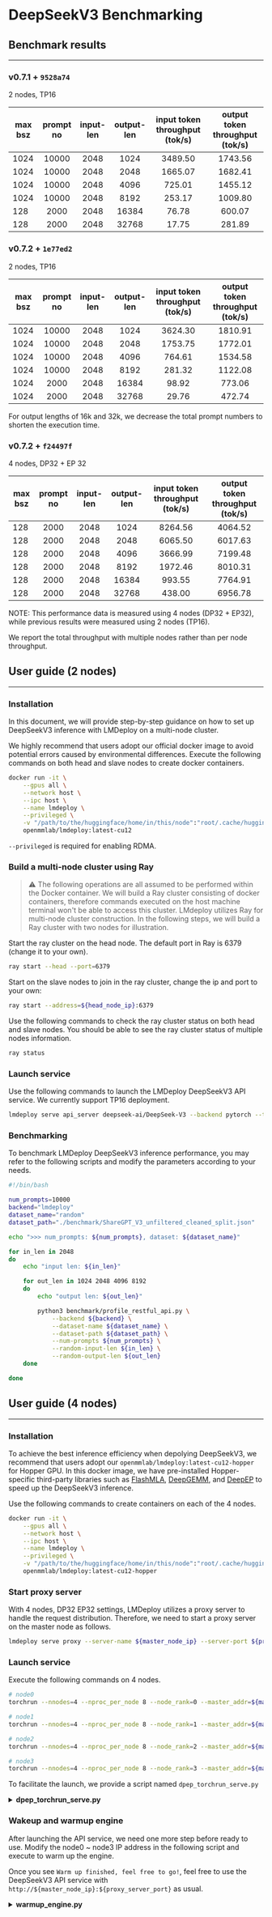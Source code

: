 # DeepSeekV3 Benchmarking

## Benchmark results

______________________________________________________________________

### v0.7.1 + `9528a74`

2 nodes, TP16

| max bsz | prompt no | input-len | output-len | input token throughput (tok/s) | output token throughput (tok/s) |
| ------- | :-------: | :-------: | :--------: | :----------------------------: | :-----------------------------: |
| 1024    |   10000   |   2048    |    1024    |            3489.50             |             1743.56             |
| 1024    |   10000   |   2048    |    2048    |            1665.07             |             1682.41             |
| 1024    |   10000   |   2048    |    4096    |             725.01             |             1455.12             |
| 1024    |   10000   |   2048    |    8192    |             253.17             |             1009.80             |
| 128     |   2000    |   2048    |   16384    |             76.78              |             600.07              |
| 128     |   2000    |   2048    |   32768    |             17.75              |             281.89              |

### v0.7.2 + `1e77ed2`

2 nodes, TP16

| max bsz | prompt no | input-len | output-len | input token throughput (tok/s) | output token throughput (tok/s) |
| ------- | :-------: | :-------: | :--------: | :----------------------------: | :-----------------------------: |
| 1024    |   10000   |   2048    |    1024    |            3624.30             |             1810.91             |
| 1024    |   10000   |   2048    |    2048    |            1753.75             |             1772.01             |
| 1024    |   10000   |   2048    |    4096    |             764.61             |             1534.58             |
| 1024    |   10000   |   2048    |    8192    |             281.32             |             1122.08             |
| 1024    |   2000    |   2048    |   16384    |             98.92              |             773.06              |
| 1024    |   2000    |   2048    |   32768    |             29.76              |             472.74              |

For output lengths of 16k and 32k, we decrease the total prompt numbers to shorten the execution time.

### v0.7.2 + `f24497f`

4 nodes, DP32 + EP 32

| max bsz | prompt no | input-len | output-len | input token throughput (tok/s) | output token throughput (tok/s) |
| ------- | :-------: | :-------: | :--------: | :----------------------------: | :-----------------------------: |
| 128     |   2000    |   2048    |    1024    |            8264.56             |             4064.52             |
| 128     |   2000    |   2048    |    2048    |            6065.50             |             6017.63             |
| 128     |   2000    |   2048    |    4096    |            3666.99             |             7199.48             |
| 128     |   2000    |   2048    |    8192    |            1972.46             |             8010.31             |
| 128     |   2000    |   2048    |   16384    |             993.55             |             7764.91             |
| 128     |   2000    |   2048    |   32768    |             438.00             |             6956.78             |

NOTE: This performance data is measured using 4 nodes (DP32 + EP32), while previous results were measured using 2 nodes (TP16).

We report the total throughput with multiple nodes rather than per node throughput.

## User guide (2 nodes)

______________________________________________________________________

### Installation

In this document, we will provide step-by-step guidance on how to set up DeepSeekV3 inference with LMDeploy on a multi-node cluster.

We highly recommend that users adopt our official docker image to avoid potential errors caused by environmental differences. Execute the following commands on both head and slave nodes to create docker containers.

```bash
docker run -it \
    --gpus all \
    --network host \
    --ipc host \
    --name lmdeploy \
    --privileged \
    -v "/path/to/the/huggingface/home/in/this/node":"root/.cache/huggingface" \
    openmmlab/lmdeploy:latest-cu12
```

`--privileged` is required for enabling RDMA.

### Build a multi-node cluster using Ray

> :warning: The following operations are all assumed to be performed within the Docker container.
> We will build a Ray cluster consisting of docker containers, therefore commands executed on the host machine terminal won't be able to access this cluster.
> LMdeploy utilizes Ray for multi-node cluster construction. In the following steps, we will build a Ray cluster with two nodes for illustration.

Start the ray cluster on the head node. The default port in Ray is 6379 (change it to your own).

```bash
ray start --head --port=6379
```

Start on the slave nodes to join in the ray cluster, change the ip and port to your own:

```bash
ray start --address=${head_node_ip}:6379
```

Use the following commands to check the ray cluster status on both head and slave nodes. You should be able to see the ray cluster status of multiple nodes information.

```bash
ray status
```

### Launch service

Use the following commands to launch the LMDeploy DeepSeekV3 API service. We currently support TP16 deployment.

```bash
lmdeploy serve api_server deepseek-ai/DeepSeek-V3 --backend pytorch --tp 16
```

### Benchmarking

To benchmark LMDeploy DeepSeekV3 inference performance, you may refer to the following scripts and modify the parameters according to your needs.

```bash
#!/bin/bash

num_prompts=10000
backend="lmdeploy"
dataset_name="random"
dataset_path="./benchmark/ShareGPT_V3_unfiltered_cleaned_split.json"

echo ">>> num_prompts: ${num_prompts}, dataset: ${dataset_name}"

for in_len in 2048
do
    echo "input len: ${in_len}"

    for out_len in 1024 2048 4096 8192
    do
        echo "output len: ${out_len}"

        python3 benchmark/profile_restful_api.py \
            --backend ${backend} \
            --dataset-name ${dataset_name} \
            --dataset-path ${dataset_path} \
            --num-prompts ${num_prompts} \
            --random-input-len ${in_len} \
            --random-output-len ${out_len}
    done

done

```

## User guide (4 nodes)

______________________________________________________________________

### Installation

To achieve the best inference efficiency when depolying DeepSeekV3, we recommend that users adopt our `openmmlab/lmdeploy:latest-cu12-hopper` for Hopper GPU. In this docker image, we have pre-installed Hopper-specific third-party libraries such as [FlashMLA](https://github.com/deepseek-ai/FlashMLA), [DeepGEMM](https://github.com/deepseek-ai/DeepGEMM), and [DeepEP](https://github.com/deepseek-ai/DeepEP) to speed up the DeepSeekV3 inference.

Use the following commands to create containers on each of the 4 nodes.

```bash
docker run -it \
    --gpus all \
    --network host \
    --ipc host \
    --name lmdeploy \
    --privileged \
    -v "/path/to/the/huggingface/home/in/this/node":"root/.cache/huggingface" \
    openmmlab/lmdeploy:latest-cu12-hopper
```

### Start proxy server

With 4 nodes, DP32 EP32 settings, LMDeploy utilizes a proxy server to handle the request distribution. Therefore, we need to start a proxy server on the master node as follows.

```bash
lmdeploy serve proxy --server-name ${master_node_ip} --server-port ${proxy_server_port} --strategy "min_expected_latency"
```

### Launch service

Execute the following commands on 4 nodes.

```bash
# node0
torchrun --nnodes=4 --nproc_per_node 8 --node_rank=0 --master_addr=${master_node_ip} --master_port=29500 dpep_torchrun_serve.py --proxy_url  http://${master_node_ip}:${proxy_server_port}

# node1
torchrun --nnodes=4 --nproc_per_node 8 --node_rank=1 --master_addr=${master_node_ip} --master_port=29500 dpep_torchrun_serve.py --proxy_url  http://${master_node_ip}:${proxy_server_port}

# node2
torchrun --nnodes=4 --nproc_per_node 8 --node_rank=2 --master_addr=${master_node_ip} --master_port=29500 dpep_torchrun_serve.py --proxy_url  http://${master_node_ip}:${proxy_server_port}

# node3
torchrun --nnodes=4 --nproc_per_node 8 --node_rank=3 --master_addr=${master_node_ip} --master_port=29500 dpep_torchrun_serve.py --proxy_url  http://${master_node_ip}:${proxy_server_port}
```

To facilitate the launch, we provide a script named `dpep_torchrun_serve.py`

<details>
  <summary>
    <b>dpep_torchrun_serve.py</b>
  </summary>

```python
import os
import fire
import socket
from typing import List, Literal


def get_host_ip():
    try:
        s = socket.socket(socket.AF_INET, socket.SOCK_DGRAM)
        s.connect(("8.8.8.8", 80))
        ip = s.getsockname()[0]
    finally:
        s.close()
    return ip


def main(
    model_path: str = "deepseek-ai/DeepSeek-V3",
    tp: int = 1,
    dp: int = 32,
    ep: int = 32,
    proxy_url: str = "http://${master_node_ip}:${proxy_server_port}",
    port: int = 23333,
    backend: str = "pytorch",
):

    # get distributed env parameters
    world_size = int(os.environ.get("WORLD_SIZE", -1))
    global_rank = int(os.environ.get("RANK", -1))
    local_rank = int(os.environ.get("LOCAL_RANK", -1))

    # get current node api ip and port
    local_ip = get_host_ip()
    if isinstance(port, List):
        assert len(port) == world_size
        port = port[global_rank]
    else:
        port += global_rank * 10

    print(
        f"tp: {tp}, dp: {dp}, ep: {ep}, world_size: {world_size}, "
        f"global_rank: {global_rank}, local_rank: {local_rank}, "
        f"ip: {local_ip}, port: {port}"
    )

    # set lmdeploy DP distributed env variables
    os.environ['LMDEPLOY_DP_MASTER_ADDR'] = ${master_node_ip}
    os.environ['LMDEPLOY_DP_MASTER_PORT'] = str(29555)

    # build command with node-aware GPU assignment
    dp_rank = global_rank

    command = (
        f"CUDA_VISIBLE_DEVICES={local_rank} lmdeploy serve api_server {model_path} "
        f"--cache-max-entry-count 0.7 "
        f"--max-prefill-token-num 1000 "
        f"--server-name {local_ip} --server-port {port} "
        f"--tp {tp} --dp {dp} --ep {ep} --dp-rank {dp_rank} "
        f"--proxy-url {proxy_url} --backend {backend}"
    )

    print(f"Running command: {command}")
    os.system(command)


if __name__ == "__main__":
    fire.Fire(main)
```

</details>

### Wakeup and warmup engine

After launching the API service, we need one more step before ready to use.
Modify the node0 ~ node3 IP address in the following script and execute to warm up the engine.

Once you see `Warm up finished, feel free to go!`, feel free to use the DeepSeekV3 API service with `http://${master_node_ip}:${proxy_server_port}` as usual.

<details>
  <summary>
    <b>warmup_engine.py</b>
  </summary>

```python
import asyncio
from openai import OpenAI


async def wake_up_node(dp_rank):
    text_prompt = "The quick brown fox jumps over the lazy dog."

    messages = [
        {"role": "user", "content": [{"type": "text", "text": text_prompt}]}
    ]

    base_port = 23333 + (dp_rank * 10)
    # node0
    if 0 <= dp_rank < 8:
        node_ip = ${node0_ip}
    # node1
    elif 8 <= dp_rank < 16:
        node_ip = ${node1_ip}
    # node2
    elif 16 <= dp_rank < 24:
        node_ip = ${node2_ip}
    # node3
    elif 24 <= dp_rank < 32:
        node_ip = ${node3_ip}

    base_url = f"http://{node_ip}:{base_port}/v1"
    print(f"wake up => {base_url}")

    # initialize the OpenAI client
    client = OpenAI(api_key="YOUR_API_KEY", base_url=base_url)

    try:
        # await the coroutine returned by asyncio.to_thread
        model_list = await asyncio.to_thread(client.models.list)
        model_name = model_list.data[0].id

        # await the coroutine for chat completion
        response = await asyncio.to_thread(
            client.chat.completions.create,
            model=model_name,
            messages=messages,
            max_tokens=20,
        )
        print(f"Response from {base_url}: {response}\n")
    except Exception as e:
        print(f"Error waking up {base_url}: {e}")


async def wake_up(dp_size):
    # create tasks for all ranks
    tasks = [wake_up_node(dp_rank) for dp_rank in range(dp_size)]
    await asyncio.gather(*tasks)


# run the asynchronous wake-up function
if __name__ == "__main__":
    dp_size = 32
    asyncio.run(wake_up(dp_size))
    print(">" * 50)
    print("Warm up finished, feel free to go!")
    print("<" * 50)
```

</details>

